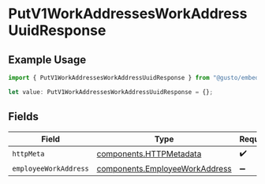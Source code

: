 # PutV1WorkAddressesWorkAddressUuidResponse

## Example Usage

```typescript
import { PutV1WorkAddressesWorkAddressUuidResponse } from "@gusto/embedded-api/models/operations/putv1workaddressesworkaddressuuid.js";

let value: PutV1WorkAddressesWorkAddressUuidResponse = {};
```

## Fields

| Field                                                                            | Type                                                                             | Required                                                                         | Description                                                                      |
| -------------------------------------------------------------------------------- | -------------------------------------------------------------------------------- | -------------------------------------------------------------------------------- | -------------------------------------------------------------------------------- |
| `httpMeta`                                                                       | [components.HTTPMetadata](../../models/components/httpmetadata.md)               | :heavy_check_mark:                                                               | N/A                                                                              |
| `employeeWorkAddress`                                                            | [components.EmployeeWorkAddress](../../models/components/employeeworkaddress.md) | :heavy_minus_sign:                                                               | successful                                                                       |